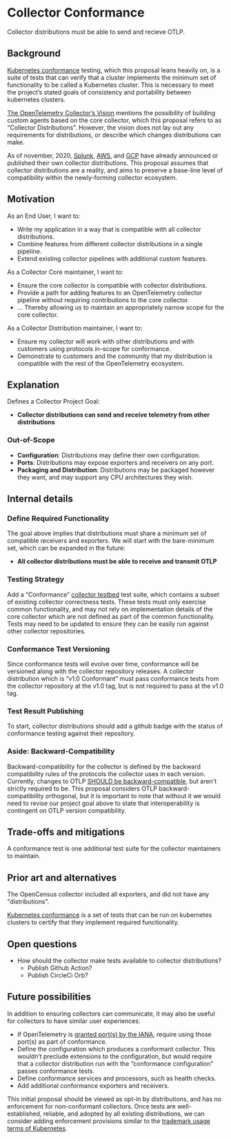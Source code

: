 # Collector Conformance

Collector distributions must be able to send and recieve OTLP.

## Background

[Kubernetes conformance](https://github.com/cncf/k8s-conformance) testing, which this proposal leans heavily on, is a suite of tests that can verify that a cluster implements the minimum set of functionality to be called a Kubernetes cluster.  This is necessary to meet the project’s stated goals of consistency and portability between kubernetes clusters.

[The OpenTelemetry Collector’s Vision](https://github.com/open-telemetry/opentelemetry-collector/blob/master/docs/vision.md#extensible) mentions the possibility of building custom agents based on the core collector, which this proposal refers to as “Collector Distributions”.  However, the vision does not lay out any requirements for distributions, or describe which changes distributions can make.

As of november, 2020, [Splunk](https://github.com/signalfx/splunk-otel-collector), [AWS](https://aws.amazon.com/otel/), and [GCP](https://github.com/GoogleCloudPlatform/opentelemetry-operations-collector) have already announced or published their own collector distributions.  This proposal assumes that collector distributions are a reality, and aims to preserve a base-line level of compatibility within the newly-forming collector ecosystem.

## Motivation

As an End User, I want to:

* Write my application in a way that is compatible with all collector distributions.
* Combine features from different collector distributions in a single pipeline.
* Extend existing collector pipelines with additional custom features.

As a Collector Core maintainer, I want to:

* Ensure the core collector is compatible with collector distributions.
* Provide a path for adding features to an OpenTelemetry collector pipeline without requiring contributions to the core collector.
* … Thereby allowing us to maintain an appropriately narrow scope for the core collector.

As a Collector Distribution maintainer, I want to:

* Ensure my collector will work with other distributions and with customers using protocols in-scope for conformance.
* Demonstrate to customers and the community that my distribution is compatible with the rest of the OpenTelemetry ecosystem.

## Explanation

Defines a Collector Project Goal:

* **Collector distributions can send and receive telemetry from other distributions**

### Out-of-Scope

* **Configuration**: Distributions may define their own configuration.
* **Ports**: Distributions may expose exporters and receivers on any port.
* **Packaging and Distribution**: Distributions may be packaged however they want, and may support any CPU architectures they wish.

## Internal details

### Define Required Functionality

The goal above implies that distributions must share a minimum set of compatible receivers and exporters.  We will start with the bare-minimum set, which can be expanded in the future: 
* **All collector distributions must be able to receive and transmit OTLP**

### Testing Strategy

Add a “Conformance” [collector testbed](https://github.com/open-telemetry/opentelemetry-collector/tree/master/testbed) test suite, which contains a subset of existing collector correctness tests.  These tests must only exercise common functionality, and may not rely on implementation details of the core collector which are not defined as part of the common functionality.  Tests may need to be updated to ensure they can be easily run against other collector repositories. 

### Conformance Test Versioning

Since conformance tests will evolve over time, conformance will be versioned along with the collector repository releases.  A collector distribution which is “v1.0 Conformant” must pass conformance tests from the collector repository at the v1.0 tag, but is not required to pass at the v1.0 tag.

### Test Result Publishing

To start, collector distributions should add a github badge with the status of conformance testing against their repository.

### Aside: Backward-Compatibility

Backward-compatibility for the collector is defined by the backward compatibility rules of the protocols the collector uses in each version.  Currently, changes to OTLP [SHOULD be backward-compatible](https://github.com/open-telemetry/oteps/blob/master/text/0035-opentelemetry-protocol.md#future-versions-and-interoperability), but aren't strictly required to be.  This proposal considers OTLP backward-compatibility orthogonal, but it is important to note that without it we would need to revise our project goal above to state that interoperability is contingent on OTLP version compatibility.

## Trade-offs and mitigations

A conformance test is one additional test suite for the collector maintainers to maintain.

## Prior art and alternatives

The OpenCensus collector included all exporters, and did not have any "distributions".

[Kubernetes conformance](https://github.com/cncf/k8s-conformance) is a set of tests that can be run on kubernetes clusters to certify that they implement required functionality.

## Open questions

* How should the collector make tests available to collector distributions? 
  * Publish Github Action?
  * Publish CircleCi Orb?

## Future possibilities

In addition to ensuring collectors can communicate, it may also be useful for collectors to have similar user experiences:
* If OpenTelemetry is [granted port(s) by the IANA](https://github.com/open-telemetry/opentelemetry-specification/issues/1148), require using those port(s) as part of conformance.
* Define the configuration which produces a conformant collector.  This wouldn’t preclude extensions to the configuration, but would require that a collector distribution run with the “conformance configuration” passes conformance tests.
* Define conformance services and processors, such as health checks.
* Add additional conformance exporters and receivers.

This initial proposal should be viewed as opt-in by distributions, and has no enforcement for non-conformant collectors.  Once tests are well-established, reliable, and adopted by all existing distributions, we can consider adding enforcement provisions similar to the [trademark usage terms of Kubernetes](https://github.com/cncf/k8s-conformance/blob/master/terms-conditions/Certified_Kubernetes_Terms.md).
